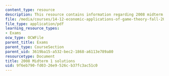 ```yaml
---
content_type: resource
description: This resource contains information regarding 2008 midterm 1 solution.
file: /media/courses/14-12-economic-applications-of-game-theory-fall-2012/9f6eb790fd0326e9526cb37fc3ac51c0_MIT14_12F12_mid1sol_2008.pdf
file_type: application/pdf
learning_resource_types:
- Exams
ocw_type: OCWFile
parent_title: Exams
parent_type: CourseSection
parent_uid: 3619ba15-a532-bec2-1868-a6113e789a80
resourcetype: Document
title: 2008 Midterm 1 solutions
uid: 9f6eb790-fd03-26e9-526c-b37fc3ac51c0
---
```

